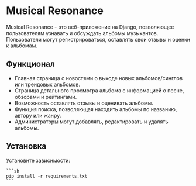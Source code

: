 # Musical Resonance

Musical Resonance - это веб-приложение на Django, позволяющее пользователям узнавать и обсуждать альбомы музыкантов. Пользователи могут регистрироваться, оставлять свои отзывы и оценки к альбомам.

## Функционал

- Главная страница с новостями о выходе новых альбомов/синглов или трендовых альбомов.
- Страница детального просмотра альбома с информацией о песне, обзорами и рейтингами.
- Возможность оставлять отзывы и оценивать альбомы.
- Функция поиска, позволяющая находить альбомы по названию, автору или жанру.
- Администраторы могут добавлять, редактировать и удалять альбомы.

## Установка

Установите зависимости:

    ```sh
    pip install -r requirements.txt
    ```
